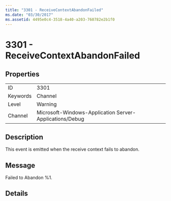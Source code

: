 ```yaml
---
title: "3301 - ReceiveContextAbandonFailed"
ms.date: "03/30/2017"
ms.assetid: 4495e0c4-3518-4a40-a203-760782e2b1f0
---
```

# 3301 - ReceiveContextAbandonFailed
## Properties  


|||  
|-|-|  
|ID|3301|  
|Keywords|Channel|  
|Level|Warning|  
|Channel|Microsoft-Windows-Application Server-Applications/Debug|  

## Description  
 This event is emitted when the receive context fails to abandon.  

## Message  
 Failed to Abandon %1.  

## Details
